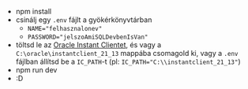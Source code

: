 - npm install
- csinálj egy `.env` fájlt a gyökérkönyvtárban
  - `NAME="felhasznalonev"`
  - `PASSWORD="jelszoAmiSQLDevbenIsVan"` 
- töltsd le az [Oracle Instant Clientet](https://download.oracle.com/otn_software/nt/instantclient/instantclient-basic-windows.zip), és vagy a `C:\oracle\instantclient_21_13` mappába csomagold ki, vagy a `.env` fájlban állítsd be a `IC_PATH`-t (pl: `IC_PATH="C:\\instantclient_21_13"`)
- npm run dev
- :D